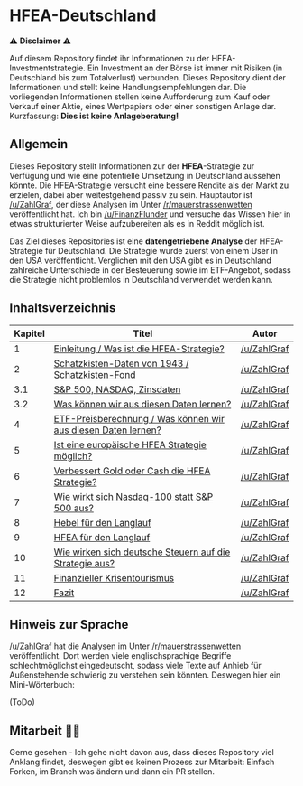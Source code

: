 # HFEA-Deutschland

⚠️ **Disclaimer** ⚠️

Auf diesem Repository findet ihr Informationen zu der HFEA-Investmentstrategie. Ein Investment an der Börse ist immer mit Risiken (in Deutschland bis zum Totalverlust) verbunden. Dieses Repository dient der Informationen und stellt keine Handlungsempfehlungen dar. Die vorliegenden Informationen stellen keine Aufforderung zum Kauf oder Verkauf einer Aktie, eines Wertpapiers oder einer sonstigen Anlage dar. Kurzfassung: **Dies ist keine Anlageberatung!**

## Allgemein
Dieses Repository stellt Informationen zur der **HFEA**-Strategie zur Verfügung und wie eine potentielle Umsetzung in Deutschland aussehen könnte. Die HFEA-Strategie versucht eine bessere Rendite als der Markt zu erzielen, dabei aber weitestgehend passiv zu sein. Hauptautor ist [/u/ZahlGraf](https://www.reddit.com/user/ZahlGraf/), der diese Analysen im Unter [/r/mauerstrassenwetten](https://www.reddit.com/r/mauerstrassenwetten/) veröffentlicht hat. Ich bin [/u/FinanzFlunder](https://www.reddit.com/user/FinanzFlunder/) und versuche das Wissen hier in etwas strukturierter Weise aufzubereiten als es in Reddit möglich ist.

Das Ziel dieses Repositories ist eine **datengetriebene Analyse** der HFEA-Strategie für Deutschland. Die Strategie wurde zuerst von einem User in den USA veröffentlicht. Verglichen mit den USA gibt es in Deutschland zahlreiche Unterschiede in der Besteuerung sowie im ETF-Angebot, sodass die Strategie nicht problemlos in Deutschland verwendet werden kann.

## Inhaltsverzeichnis
| Kapitel | Titel                                                                                           | Autor                                                |
| ------- | ----------------------------------------------------------------------------------------------- | ---------------------------------------------------- |
| 1       | [Einleitung / Was ist die HFEA-Strategie?](text/01_Einleitung.md)                               | [/u/ZahlGraf](https://www.reddit.com/user/ZahlGraf/) |
| 2       | [Schatzkisten-Daten von 1943 / Schatzkisten-Fond](text/02_SchatzkistenDaten.md)                 | [/u/ZahlGraf](https://www.reddit.com/user/ZahlGraf/) |
| 3.1     | [S&P 500, NASDAQ, Zinsdaten](text/03_01_Sonstige_Daten.md)                                      | [/u/ZahlGraf](https://www.reddit.com/user/ZahlGraf/) |
| 3.2     | [Was können wir aus diesen Daten lernen?](text/03_02_Aus_Daten_Lernen.md)                       | [/u/ZahlGraf](https://www.reddit.com/user/ZahlGraf/) |
| 4       | [ETF-Preisberechnung / Was können wir aus diesen Daten lernen?](text/04_ETF_Preisberechnung.md) | [/u/ZahlGraf](https://www.reddit.com/user/ZahlGraf/) |
| 5       | [Ist eine europäische HFEA Strategie möglich?](text/05_Europäische_HFEA.md)                     | [/u/ZahlGraf](https://www.reddit.com/user/ZahlGraf/) |
| 6       | [Verbessert Gold oder Cash die HFEA Strategie?](text/06_Gold_Cash.md)                           | [/u/ZahlGraf](https://www.reddit.com/user/ZahlGraf/) |
| 7       | [Wie wirkt sich Nasdaq-100 statt S&P 500 aus?](text/07_NASDAQ.md)                               | [/u/ZahlGraf](https://www.reddit.com/user/ZahlGraf/) |
| 8       | [Hebel für den Langlauf](text/08_Hebel_Langlauf.md)                                             | [/u/ZahlGraf](https://www.reddit.com/user/ZahlGraf/) |
| 9       | [HFEA für den Langlauf](text/09_HFEA_Langlauf.md)                                               | [/u/ZahlGraf](https://www.reddit.com/user/ZahlGraf/) |
| 10      | [Wie wirken sich deutsche Steuern auf die Strategie aus?](text/10_Deutsche_Steuern.md)          | [/u/ZahlGraf](https://www.reddit.com/user/ZahlGraf/) |
| 11      | [Finanzieller Krisentourismus](text/11_Finanzieller_Krisentourismus.md)                         | [/u/ZahlGraf](https://www.reddit.com/user/ZahlGraf/) |
| 12      | [Fazit](text/12_Fazit.md)                                                                       | [/u/ZahlGraf](https://www.reddit.com/user/ZahlGraf/) |
## Hinweis zur Sprache
[/u/ZahlGraf](https://www.reddit.com/user/ZahlGraf/) hat die Analysen im Unter [/r/mauerstrassenwetten](https://www.reddit.com/r/mauerstrassenwetten/) veröffentlicht. Dort werden viele englischsprachige Begriffe schlechtmöglichst eingedeutscht, sodass viele Texte auf Anhieb für Außenstehende schwierig zu verstehen sein könnten. Deswegen hier ein Mini-Wörterbuch:

(ToDo)


## Mitarbeit 💪🏼
Gerne gesehen - Ich gehe nicht davon aus, dass dieses Repository viel Anklang findet, deswegen gibt es keinen Prozess zur Mitarbeit: Einfach Forken, im Branch was ändern und dann ein PR stellen.

